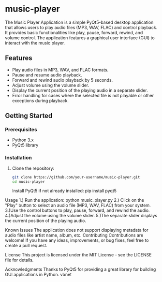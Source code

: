 # music-player

The Music Player Application is a simple PyQt5-based desktop application that allows users to play audio files (MP3, WAV, FLAC) and control playback. It provides basic functionalities like play, pause, forward, rewind, and volume control. The application features a graphical user interface (GUI) to interact with the music player.

## Features

- Play audio files in MP3, WAV, and FLAC formats.
- Pause and resume audio playback.
- Forward and rewind audio playback by 5 seconds.
- Adjust volume using the volume slider.
- Display the current position of the playing audio in a separate slider.
- Error handling for cases where the selected file is not playable or other exceptions during playback.

## Getting Started

### Prerequisites

- Python 3.x
- PyQt5 library

### Installation

1. Clone the repository:

   ```bash
   git clone https://github.com/your-username/music-player.git
   cd music-player
   ```
   Install PyQt5 if not already installed:
   pip install pyqt5

Usage
1.) Run the application: python music_player.py
2.) Click on the "Play" button to select an audio file (MP3, WAV, FLAC) from your system.
3.)Use the control buttons to play, pause, forward, and rewind the audio.
4.)Adjust the volume using the volume slider.
5.)The separate slider displays the current position of the playing audio.
  
Known Issues
   The application does not support displaying metadata for audio files like artist name, album, etc.
   Contributing
   Contributions are welcome! If you have any ideas, improvements, or bug fixes, feel free to create a pull request.
  
License
   This project is licensed under the MIT License - see the LICENSE file for details.
  
Acknowledgments
   Thanks to PyQt5 for providing a great library for building GUI applications in Python.
   vbnet
  
